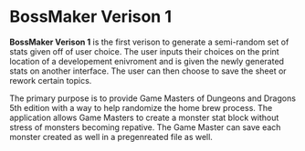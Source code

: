 # BossMaker Verison 1
**BossMaker Verison 1** is the first verison to 
generate a semi-random set of stats given off of user choice. 
The user inputs their choices on the print location of a developement enivroment
and is given the newly generated stats on another interface. The 
user can then choose to save the sheet or rework certain topics.

The primary purpose is to provide Game Masters of Dungeons and 
Dragons 5th edition with a way to help randomize the home brew 
process. The application allows Game Masters to create a monster
stat block without stress of monsters becoming repative.
The Game Master can save each monster created as well in 
a pregenreated file as well.

